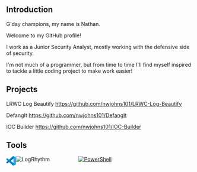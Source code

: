 ## Introduction

G'day champions, my name is Nathan. 

Welcome to my GitHub profile!

I work as a Junior Security Analyst, mostly working with the defensive side of security. 

I'm not much of a programmer, but from time to time I'll find myself inspired to tackle a little coding project to make work easier!

## Projects

LRWC Log Beautify 
https://github.com/nwjohns101/LRWC-Log-Beautify

DefangIt 
https://github.com/nwjohns101/DefangIt

IOC Builder 
https://github.com/nwjohns101/IOC-Builder

## Tools

[<img align="left" alt="Visual Studio Code" width="26px" src="https://raw.githubusercontent.com/github/explore/80688e429a7d4ef2fca1e82350fe8e3517d3494d/topics/visual-studio-code/visual-studio-code.png" />][vscode]
[<img align="left" alt="LogRhythm" width="168px" src="https://logrhythm.com/images/lr-logos/hex/LogRhythm_Logo_Color_ForLightBackgrounds_HEX.png" />][logrhythm]
[<img algin="left" alt="PowerShell" width="26px" src="https://docs.microsoft.com/en-us/powershell/media/index/ps_black_128.svg" />][pwsh]

[logrhythm]: https://www.logrhythm.com/
[vscode]: https://code.visualstudio.com/
[pwsh]: https://docs.microsoft.com/en-us/powershell/
